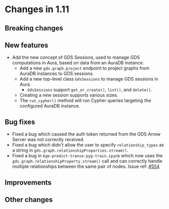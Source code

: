 # Changes in 1.11


## Breaking changes


## New features

* Add the new concept of GDS Sessions, used to manage GDS computations in Aura, based on data from an AuraDB instance.
  * Add a new `gds.graph.project` endpoint to project graphs from AuraDB instances to GDS sessions.
  * Add a new top-level class `GdsSessions` to manage GDS sessions in Aura.
    * `GdsSessions` support `get_or_create()`, `list()`, and `delete()`.
  * Creating a new session supports various sizes.
  * The `run_cypher()` method will run Cypher queries targeting the configured AuraDB instance.


## Bug fixes

* Fixed a bug which caused the auth token returned from the GDS Arrow Server was not correctly received.
* Fixed a bug which didn't allow the user to specify `relationship_types` as a string in `gds.graph.relationshipProperties.stream()`.
* Fixed a bug in `kge-predict-transe-pyg-train.ipynb` which now uses the `gds.graph.relationshipProperty.stream()` call and can correctly handle multiple relationships between the same pair of nodes. Issue ref: [#554](https://github.com/neo4j/graph-data-science-client/issues/554)

## Improvements


## Other changes
